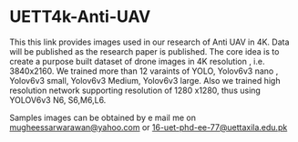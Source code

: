 # UETT4k-Anti-UAV
This this link provides images used in our research of Anti UAV  in 4K. Data will be published as the research paper is published.
The core idea is to create a purpose built dataset of drone images in 4K resolution , i.e. 3840x2160.
We trained more than 12 varaints of YOLO, Yolov6v3 nano ,  Yolov6v3 small, Yolov6v3 Medium, Yolov6v3 large. 
Also we trained high resolution network supporting resolution of 1280 x1280, thus using YOLOV6v3 N6, S6,M6,L6.

Samples images can be obtained by e mail me on mugheessarwarawan@yahoo.com
or 
16-uet-phd-ee-77@uettaxila.edu.pk
